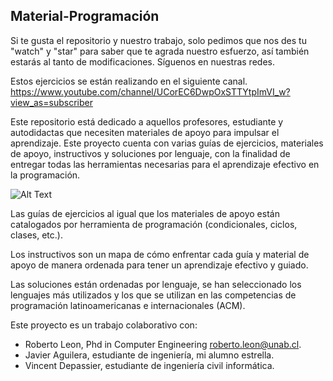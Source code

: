 ## Material-Programación

Si te gusta el repositorio y nuestro trabajo, solo pedimos que nos des tu "watch" y "star" para saber que te agrada nuestro esfuerzo, así también estarás al tanto de modificaciones. Síguenos en nuestras redes.

Estos ejercicios se están realizando en el siguiente canal.
https://www.youtube.com/channel/UCorEC6DwpOxSTTYtpImVI_w?view_as=subscriber

Este repositorio está dedicado a aquellos profesores, estudiante y autodidactas que necesiten materiales de apoyo para impulsar el aprendizaje. Este proyecto cuenta con varias guías de ejercicios, materiales de apoyo, instructivos y soluciones por lenguaje, con la finalidad de entregar todas las herramientas necesarias para el aprendizaje efectivo en la programación.

![Alt Text](https://media.giphy.com/media/fhAwk4DnqNgw8/source.gif)

Las guías de ejercicios al igual que los materiales de apoyo están catalogados por herramienta de programación (condicionales, ciclos, clases, etc.).

Los instructivos son un mapa de cómo enfrentar cada guía y material de apoyo de manera ordenada para tener un aprendizaje efectivo y guiado.

Las soluciones están ordenadas por lenguaje, se han seleccionado los lenguajes más utilizados y los que se utilizan en las competencias de programación latinoamericanas e internacionales (ACM). 

Este proyecto es un trabajo colaborativo con:
- Roberto Leon, Phd in Computer Engineering roberto.leon@unab.cl.
- Javier Aguilera, estudiante de ingeniería, mi alumno estrella.
- Vincent Depassier, estudiante de ingeniería civil informática.

